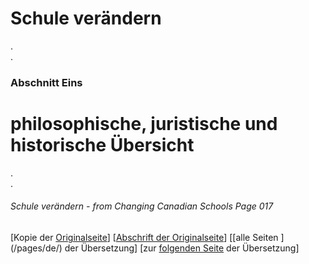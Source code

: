 # Schule verändern
.  
.  
### Abschnitt Eins
# philosophische, juristische und historische Übersicht

.  
.  

###### Schule verändern - from Changing Canadian Schools Page 017

[Kopie der [Originalseite](/copies-from-original/CCS017.png)]
[[Abschrift der Originalseite](/en/Changing_Canadian_Schools-017)]
[[alle Seiten ] (/pages/de/) der Übersetzung]
[zur [folgenden Seite](Changing_Canadian_Schools-de-018) der Übersetzung]

